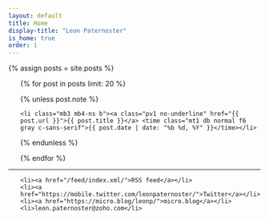```yaml
---
layout: default
title: Home
display-title: "Leon Paternoster"
is_home: true
order: 1
---
```


{% assign posts = site.posts %}

<ul class="list ma0 pa0 c-linky-visited">

{% for post in posts limit: 20 %}

{% unless post.note %}

    <li class="mb3 mb4-ns b"><a class="pv1 no-underline" href="{{ post.url }}">{{ post.title }}</a> <time class="mt1 db normal f6 gray c-sans-serif">{{ post.date | date: "%b %d, %Y" }}</time></li>

{% endunless %}

{% endfor %}

</ul>

<hr class="pb4">

<ul class="c-linky-visited">

    <li><a href="/feed/index.xml/">RSS feed</a></li>
    <li><a href="https://mobile.twitter.com/leonpaternoster/">Twitter</a></li>
    <li><a href="https://micro.blog/leonp/">micro.blog</a></li>
    <li>leon.paternoster@zoho.com</li>

</ul>
